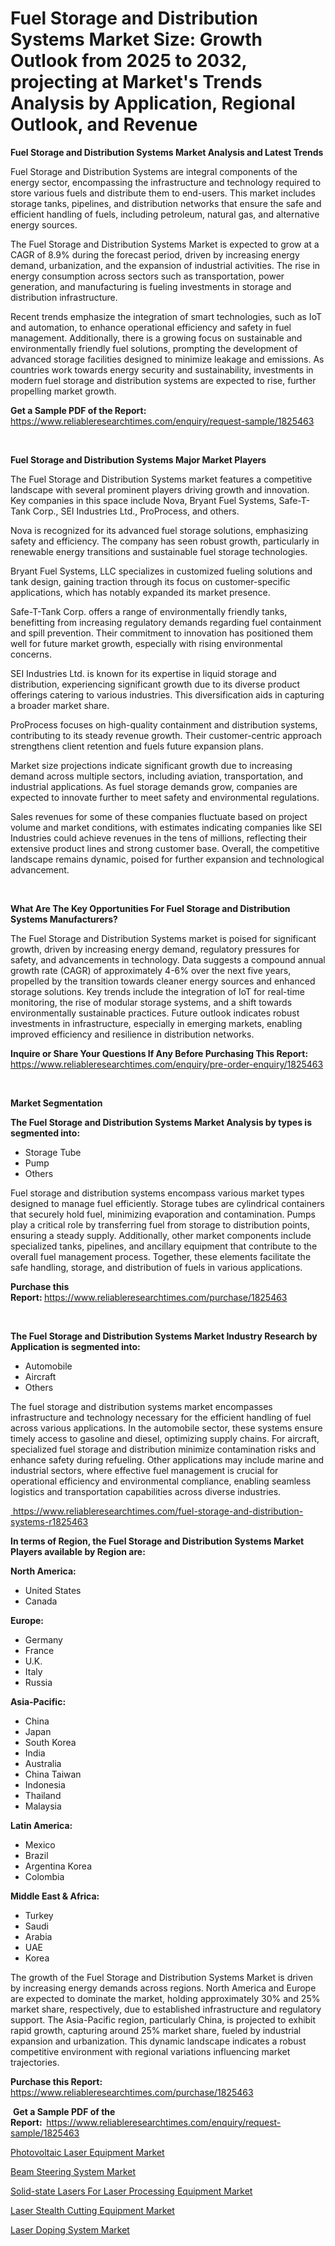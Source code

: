 <p><h1>Fuel Storage and Distribution Systems Market Size: Growth Outlook from 2025 to 2032, projecting at Market's Trends Analysis by Application, Regional Outlook, and Revenue</h1></p><p><strong>Fuel Storage and Distribution Systems Market Analysis and Latest Trends</strong></p>
<p><p>Fuel Storage and Distribution Systems are integral components of the energy sector, encompassing the infrastructure and technology required to store various fuels and distribute them to end-users. This market includes storage tanks, pipelines, and distribution networks that ensure the safe and efficient handling of fuels, including petroleum, natural gas, and alternative energy sources.</p><p>The Fuel Storage and Distribution Systems Market is expected to grow at a CAGR of 8.9% during the forecast period, driven by increasing energy demand, urbanization, and the expansion of industrial activities. The rise in energy consumption across sectors such as transportation, power generation, and manufacturing is fueling investments in storage and distribution infrastructure. </p><p>Recent trends emphasize the integration of smart technologies, such as IoT and automation, to enhance operational efficiency and safety in fuel management. Additionally, there is a growing focus on sustainable and environmentally friendly fuel solutions, prompting the development of advanced storage facilities designed to minimize leakage and emissions. As countries work towards energy security and sustainability, investments in modern fuel storage and distribution systems are expected to rise, further propelling market growth.</p></p>
<p><strong>Get a Sample PDF of the Report:&nbsp;</strong> <a href="https://www.reliableresearchtimes.com/enquiry/request-sample/1825463?utm_campaign=2207&utm_medium=2&utm_source=Github&utm_content=ia&utm_term=12042025&utm_id=fuel-storage-and-distribution-systems">https://www.reliableresearchtimes.com/enquiry/request-sample/1825463</a></p>
<p>&nbsp;</p>
<p><strong>Fuel Storage and Distribution Systems Major Market Players</strong></p>
<p><p>The Fuel Storage and Distribution Systems market features a competitive landscape with several prominent players driving growth and innovation. Key companies in this space include Nova, Bryant Fuel Systems, Safe-T-Tank Corp., SEI Industries Ltd., ProProcess, and others. </p><p>Nova is recognized for its advanced fuel storage solutions, emphasizing safety and efficiency. The company has seen robust growth, particularly in renewable energy transitions and sustainable fuel storage technologies.</p><p>Bryant Fuel Systems, LLC specializes in customized fueling solutions and tank design, gaining traction through its focus on customer-specific applications, which has notably expanded its market presence.</p><p>Safe-T-Tank Corp. offers a range of environmentally friendly tanks, benefitting from increasing regulatory demands regarding fuel containment and spill prevention. Their commitment to innovation has positioned them well for future market growth, especially with rising environmental concerns.</p><p>SEI Industries Ltd. is known for its expertise in liquid storage and distribution, experiencing significant growth due to its diverse product offerings catering to various industries. This diversification aids in capturing a broader market share.</p><p>ProProcess focuses on high-quality containment and distribution systems, contributing to its steady revenue growth. Their customer-centric approach strengthens client retention and fuels future expansion plans.</p><p>Market size projections indicate significant growth due to increasing demand across multiple sectors, including aviation, transportation, and industrial applications. As fuel storage demands grow, companies are expected to innovate further to meet safety and environmental regulations.</p><p>Sales revenues for some of these companies fluctuate based on project volume and market conditions, with estimates indicating companies like SEI Industries could achieve revenues in the tens of millions, reflecting their extensive product lines and strong customer base. Overall, the competitive landscape remains dynamic, poised for further expansion and technological advancement.</p></p>
<p>&nbsp;</p>
<p><strong>What Are The Key Opportunities For Fuel Storage and Distribution Systems Manufacturers?</strong></p>
<p><p>The Fuel Storage and Distribution Systems market is poised for significant growth, driven by increasing energy demand, regulatory pressures for safety, and advancements in technology. Data suggests a compound annual growth rate (CAGR) of approximately 4-6% over the next five years, propelled by the transition towards cleaner energy sources and enhanced storage solutions. Key trends include the integration of IoT for real-time monitoring, the rise of modular storage systems, and a shift towards environmentally sustainable practices. Future outlook indicates robust investments in infrastructure, especially in emerging markets, enabling improved efficiency and resilience in distribution networks.</p></p>
<p><strong>Inquire or Share Your Questions If Any Before Purchasing This Report:</strong> <a href="https://www.reliableresearchtimes.com/enquiry/pre-order-enquiry/1825463?utm_campaign=2207&utm_medium=2&utm_source=Github&utm_content=ia&utm_term=12042025&utm_id=fuel-storage-and-distribution-systems">https://www.reliableresearchtimes.com/enquiry/pre-order-enquiry/1825463</a></p>
<p>&nbsp;</p>
<p><strong>Market Segmentation</strong></p>
<p><strong>The Fuel Storage and Distribution Systems Market Analysis by types is segmented into:</strong></p>
<p><ul><li>Storage Tube</li><li>Pump</li><li>Others</li></ul></p>
<p><p>Fuel storage and distribution systems encompass various market types designed to manage fuel efficiently. Storage tubes are cylindrical containers that securely hold fuel, minimizing evaporation and contamination. Pumps play a critical role by transferring fuel from storage to distribution points, ensuring a steady supply. Additionally, other market components include specialized tanks, pipelines, and ancillary equipment that contribute to the overall fuel management process. Together, these elements facilitate the safe handling, storage, and distribution of fuels in various applications.</p></p>
<p><strong>Purchase this Report:&nbsp;</strong><a href="https://www.reliableresearchtimes.com/purchase/1825463?utm_campaign=2207&utm_medium=2&utm_source=Github&utm_content=ia&utm_term=12042025&utm_id=fuel-storage-and-distribution-systems">https://www.reliableresearchtimes.com/purchase/1825463</a></p>
<p>&nbsp;</p>
<p><strong>The Fuel Storage and Distribution Systems Market Industry Research by Application is segmented into:</strong></p>
<p><ul><li>Automobile</li><li>Aircraft</li><li>Others</li></ul></p>
<p><p>The fuel storage and distribution systems market encompasses infrastructure and technology necessary for the efficient handling of fuel across various applications. In the automobile sector, these systems ensure timely access to gasoline and diesel, optimizing supply chains. For aircraft, specialized fuel storage and distribution minimize contamination risks and enhance safety during refueling. Other applications may include marine and industrial sectors, where effective fuel management is crucial for operational efficiency and environmental compliance, enabling seamless logistics and transportation capabilities across diverse industries.</p></p>
<p><a href="https://www.reliableresearchtimes.com/fuel-storage-and-distribution-systems-r1825463?utm_campaign=2207&utm_medium=2&utm_source=Github&utm_content=ia&utm_term=12042025&utm_id=fuel-storage-and-distribution-systems">&nbsp;https://www.reliableresearchtimes.com/fuel-storage-and-distribution-systems-r1825463</a></p>
<p><strong>In terms of Region, the Fuel Storage and Distribution Systems Market Players available by Region are:</strong></p>
<p>
    <p> <strong> North America: </strong>
        <ul>
            <li>United States</li>
            <li>Canada</li>
        </ul>
        </p> 
    <p> <strong> Europe: </strong>
        <ul>
            <li>Germany</li>
            <li>France</li>
            <li>U.K.</li>
            <li>Italy</li>
            <li>Russia</li>
        </ul>
        </p> 
    <p> <strong> Asia-Pacific: </strong>
        <ul>
            <li>China</li>
            <li>Japan</li>
            <li>South Korea</li>
            <li>India</li>
            <li>Australia</li>
            <li>China Taiwan</li>
            <li>Indonesia</li>
            <li>Thailand</li>
            <li>Malaysia</li>
        </ul>
        </p> 
    <p> <strong> Latin America: </strong>
        <ul>
            <li>Mexico</li>
            <li>Brazil</li>
            <li>Argentina Korea</li>
            <li>Colombia</li>
        </ul>
        </p> 
    <p> <strong> Middle East & Africa: </strong>
        <ul>
            <li>Turkey</li>
            <li>Saudi</li>
            <li>Arabia</li>
            <li>UAE</li>
            <li>Korea</li>
        </ul>
    </p>
    </p>
<p><p>The growth of the Fuel Storage and Distribution Systems Market is driven by increasing energy demands across regions. North America and Europe are expected to dominate the market, holding approximately 30% and 25% market share, respectively, due to established infrastructure and regulatory support. The Asia-Pacific region, particularly China, is projected to exhibit rapid growth, capturing around 25% market share, fueled by industrial expansion and urbanization. This dynamic landscape indicates a robust competitive environment with regional variations influencing market trajectories.</p></p>
<p><strong>Purchase this Report: </strong><a href="https://www.reliableresearchtimes.com/purchase/1825463?utm_campaign=2207&utm_medium=2&utm_source=Github&utm_content=ia&utm_term=12042025&utm_id=fuel-storage-and-distribution-systems">https://www.reliableresearchtimes.com/purchase/1825463</a></p>
<p>&nbsp;<strong>Get a Sample PDF of the Report:&nbsp;&nbsp;</strong><a href="https://www.reliableresearchtimes.com/enquiry/request-sample/1825463?utm_campaign=2207&utm_medium=2&utm_source=Github&utm_content=ia&utm_term=12042025&utm_id=fuel-storage-and-distribution-systems">https://www.reliableresearchtimes.com/enquiry/request-sample/1825463</a></p>
<p><strong></strong></p>
<p><p><a href="https://github.com/dukerghostki/Market-Research-Report-List-1/blob/main/photovoltaic-laser-equipment-market.md?utm_campaign=2207&utm_medium=2&utm_source=Github&utm_content=ia&utm_term=12042025&utm_id=fuel-storage-and-distribution-systems">Photovoltaic Laser Equipment Market</a></p><p><a href="https://github.com/taveyasenay/Market-Research-Report-List-1/blob/main/beam-steering-system-market.md?utm_campaign=2207&utm_medium=2&utm_source=Github&utm_content=ia&utm_term=12042025&utm_id=fuel-storage-and-distribution-systems">Beam Steering System Market</a></p><p><a href="https://github.com/ssaradulai/Market-Research-Report-List-1/blob/main/solid-state-lasers-for-laser-processing-equipment-market.md?utm_campaign=2207&utm_medium=2&utm_source=Github&utm_content=ia&utm_term=12042025&utm_id=fuel-storage-and-distribution-systems">Solid-state Lasers For Laser Processing Equipment Market</a></p><p><a href="https://github.com/helmeludu/Market-Research-Report-List-1/blob/main/laser-stealth-cutting-equipment-market.md?utm_campaign=2207&utm_medium=2&utm_source=Github&utm_content=ia&utm_term=12042025&utm_id=fuel-storage-and-distribution-systems">Laser Stealth Cutting Equipment Market</a></p><p><a href="https://github.com/keohannchavo/Market-Research-Report-List-1/blob/main/laser-doping-system-market.md?utm_campaign=2207&utm_medium=2&utm_source=Github&utm_content=ia&utm_term=12042025&utm_id=fuel-storage-and-distribution-systems">Laser Doping System Market</a></p></p>